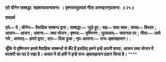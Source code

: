 **एते यौनेन सश्बद्धा: सहशय्यासनाशना: ।** **वृष्णयस्तुल्यतां नीता अस्मद्दत्तनृपासना: ॥ २५॥** 

**शब्दार्थ** 

**एते—** **ये** **; यौनेन—** **वैवाहिक सश्बन्ध द्वारा** **; सश्बद्धा:—** **जुड़े हुए** **; सह—** **साथ साथ** **; शय्या—** **बिस्तर** **; आसन—** **आसन** **;** **अशना:—** **तथा भोजन** **; वृष्णय:—** **वृष्णिगण** **; तुल्यताम्—** **समानता पर** **; नीता:—** **लाये गये** **; अस्मत्—** **हमारे द्वारा** **; दत्त—** **दिया** **हुआ** **; नृप-आसना:—** **राज-ङ्क्षसहासन।** **.** 

**चूँकि ये वृष्णिजन हमसे वैवाहिक सश्बन्धों से बँधे हैं इसलिए हमने इन्हें अपनी शय्या,** **आसन तथा भोजन में बराबरी का पद दे रखा है। असल में तो हमीं ने इन्हें राज-ङ्क्षसहासन प्रदान** **किया है।** **** 